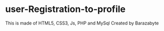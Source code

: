 # user-Registration-to-profile
 This is made of HTML5, CSS3, Js, PHP and MySql
    Created by Barazabyte
    
